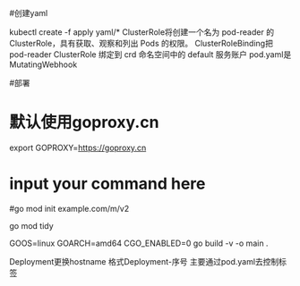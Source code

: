 #创建yaml

kubectl create -f apply  yaml/*
ClusterRole将创建一个名为 pod-reader 的 ClusterRole，具有获取、观察和列出 Pods 的权限。
ClusterRoleBinding把 pod-reader ClusterRole 绑定到 crd 命名空间中的 default 服务账户
pod.yaml是MutatingWebhook

#部署
# 默认使用goproxy.cn
export GOPROXY=https://goproxy.cn
# input your command here
#go mod init example.com/m/v2

go mod tidy 

GOOS=linux GOARCH=amd64 CGO_ENABLED=0  go build -v -o main .


Deployment更换hostname  格式Deployment-序号
主要通过pod.yaml去控制标签
